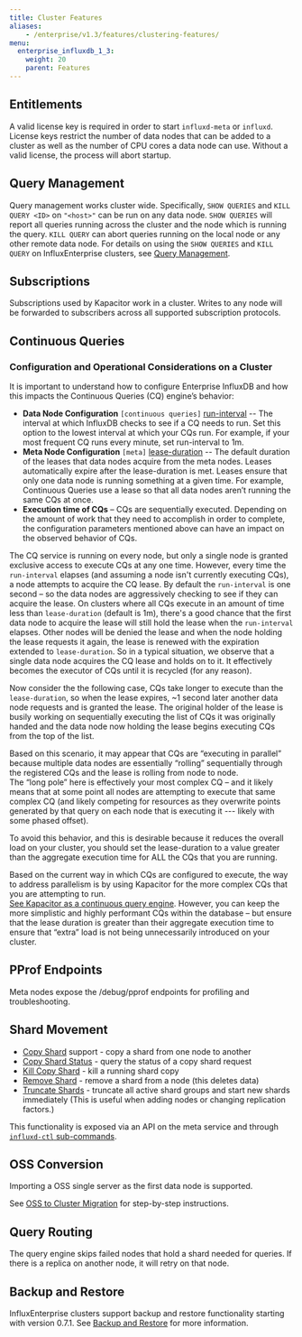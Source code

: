 ```yaml
---
title: Cluster Features
aliases:
    - /enterprise/v1.3/features/clustering-features/
menu:
  enterprise_influxdb_1_3:
    weight: 20
    parent: Features
---
```


## Entitlements

A valid license key is required in order to start `influxd-meta` or `influxd`.
License keys restrict the number of data nodes that can be added to a cluster as well as the number of CPU cores a data node can use.
Without a valid license, the process will abort startup.

## Query Management

Query management works cluster wide. Specifically, `SHOW QUERIES` and `KILL QUERY <ID>` on `"<host>"` can be run on any data node. `SHOW QUERIES` will report all queries running across the cluster and the node which is running the query.
`KILL QUERY` can abort queries running on the local node or any other remote data node. For details on using the `SHOW QUERIES` and `KILL QUERY` on InfluxEnterprise clusters, 
see [Query Management](/influxdb/v1.3/troubleshooting/query_management/).

## Subscriptions

Subscriptions used by Kapacitor work in a cluster. Writes to any node will be forwarded to subscribers across all supported subscription protocols.

## Continuous Queries
### Configuration and Operational Considerations on a Cluster

It is important to understand how to configure Enterprise InfluxDB and how this impacts the 
Continuous Queries (CQ) engine’s behavior: 

- **Data Node Configuration** `[continuous queries]` 
[run-interval](/enterprise_influxdb/v1.3/administration/configuration#lease-duration--1m0s)
-- The interval at which InfluxDB checks to see if a CQ needs to run. Set this option to the lowest interval 
at which your CQs run. For example, if your most frequent CQ runs every minute, set run-interval to 1m.
- **Meta Node Configuration** `[meta]` 
[lease-duration](/enterprise_influxdb/v1.3/administration/configuration#run-interval--1s) 
-- The default duration of the leases that data nodes acquire from the meta nodes. Leases automatically expire after the
lease-duration is met.  Leases ensure that only one data node is running something at a given time. For example, Continuous
Queries use a lease so that all data nodes aren’t running the same CQs at once.
- **Execution time of CQs** – CQs are sequentially executed. Depending on the amount of work that they need to accomplish
in order to complete, the configuration parameters mentioned above can have an impact on the observed behavior of CQs.
 
The CQ service is running on every node, but only a single node is granted exclusive access to execute CQs at any one time.
However, every time the `run-interval` elapses (and assuming a node isn't currently executing CQs), a node attempts to 
acquire the CQ lease. By default the `run-interval` is one second – so the data nodes are aggressively checking to see 
if they can acquire the lease. On clusters where all CQs execute in an amount of time less than `lease-duration` 
(default is 1m), there's a good chance that the first data node to acquire the lease will still hold the lease when 
the `run-interval` elapses. Other nodes will be denied the lease and when the node holding the lease requests it again, 
the lease is renewed with the expiration extended to `lease-duration`.  So in a typical situation, we observe that a 
single data node acquires the CQ lease and holds on to it. It effectively becomes the executor of CQs until it is 
recycled (for any reason).
 
Now consider the the following case, CQs take longer to execute than the `lease-duration`, so when the lease expires, 
~1 second later another data node requests and is granted the lease.  The original holder of the lease is busily working 
on sequentially executing the list of CQs it was originally handed and the data node now holding the lease begins 
executing CQs from the top of the list. 
 
Based on this scenario, it may appear that CQs are “executing in parallel” because multiple data nodes are 
essentially “rolling” sequentially through the registered CQs and the lease is rolling from node to node.  
The “long pole” here is effectively your most complex CQ – and it likely means that at some point all nodes 
are attempting to execute that same complex CQ (and likely competing for resources as they overwrite points 
generated by that query on each node that is executing it --- likely with some phased offset).
 
To avoid this behavior, and this is desirable because it reduces the overall load on your cluster, 
you should set the lease-duration to a value greater than the aggregate execution time for ALL the CQs that you are running.  
 
Based on the current way in which CQs are configured to execute, the way to address parallelism is by using 
Kapacitor for the more complex CQs that you are attempting to run.  
[See Kapacitor as a continuous query engine](/kapacitor/v1.3/guides/continuous_queries/). 
However, you can keep the more simplistic and highly performant CQs within the database – 
but ensure that the lease duration is greater than their aggregate execution time to ensure that 
“extra” load is not being unnecessarily introduced on your cluster.


## PProf Endpoints

Meta nodes expose the /debug/pprof endpoints for profiling and troubleshooting.

## Shard Movement

* [Copy Shard](/enterprise_influxdb/v1.3/features/cluster-commands/#copy-shard) support - copy a shard from one node to another
* [Copy Shard Status](/enterprise_influxdb/v1.3/features/cluster-commands/#copy-shard-status) - query the status of a copy shard request
* [Kill Copy Shard](/enterprise_influxdb/v1.3/features/cluster-commands/#kill-copy-shard) - kill a running shard copy
* [Remove Shard](/enterprise_influxdb/v1.3/features/cluster-commands/#remove-shard) - remove a shard from a node (this deletes data)
* [Truncate Shards](/enterprise_influxdb/v1.3/features/cluster-commands/#truncate-shards) - truncate all active shard groups and start new shards immediately (This is useful when adding nodes or changing replication factors.)

This functionality is exposed via an API on the meta service and through [`influxd-ctl` sub-commands](/enterprise_influxdb/v1.3/features/cluster-commands/).

## OSS Conversion

Importing a OSS single server as the first data node is supported.

See [OSS to Cluster Migration](/enterprise_influxdb/v1.3/guides/migration/) for
step-by-step instructions.

## Query Routing

The query engine skips failed nodes that hold a shard needed for queries.
If there is a replica on another node, it will retry on that node.

## Backup and Restore

InfluxEnterprise clusters support backup and restore functionality starting with
version 0.7.1.
See [Backup and Restore](/enterprise_influxdb/v1.3/guides/backup-and-restore/) for
more information.
